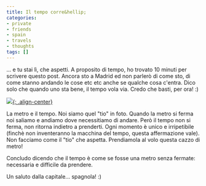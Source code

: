 ```yaml
---
title: Il tempo corre&hellip;
categories:
- private
- friends
- spain
- travels
- thoughts
tags: []
---
```

... e tu stai lì, che aspetti. A proposito di tempo, ho trovato 10 minuti per
scrivere questo post. Ancora sto a Madrid ed non parlerò di come sto, di come
stanno andando le cose etc etc anche se qualche cosa c'entra. Dico solo che
quando uno sta bene, il tempo vola via. Credo che basti, per ora! :)
  
[![]({{site.url}}/images/tempo.jpg){: .align-center}]({{site.url}}/images/tempo.jpg)

La metro e il tempo. Noi siamo quel "tio" in foto. Quando la metro si ferma noi saliamo e
andiamo dove necessitiamo di andare. Però il tempo non si ferma, non ritorna
indietro a prenderti. Ogni momento è unico e irripetibile (finchè non
inventeranno la macchina del tempo, questa affermazione vale). Non facciamo
come il "tio" che aspetta. Prendiamola al volo questa cazzo di metro!

Concludo dicendo che il tempo è come se fosse una metro senza fermate:
necessaria e difficile da prendere.

Un saluto dalla capitale... spagnola! :)

